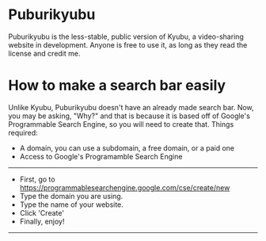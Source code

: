 # Puburikyubu
Puburikyubu is the less-stable, public version of Kyubu, a video-sharing website in development.
Anyone is free to use it, as long as they read the license and credit me.
# How to make a search bar easily
Unlike Kyubu, Puburikyubu doesn't have an already made search bar. Now, you may be asking,
"Why?"
and that is because it is based off of Google's Programmable Search Engine, so you will need to create that.
Things required:
- A domain, you can use a subdomain, a free domain, or a paid one
- Access to Google's Programamble Search Engine
----------------------------------------------------------------------------------------
- First, go to https://programmablesearchengine.google.com/cse/create/new
- Type the domain you are using.
- Type the name of your website.
- Click 'Create'
- Finally, enjoy!
----------------------------------------------------------------------------------------
